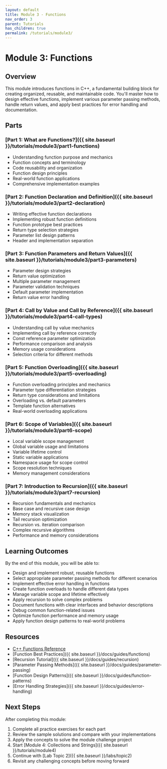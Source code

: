 ```yaml
---
layout: default
title: Module 3 - Functions
nav_order: 3
parent: Tutorials
has_children: true
permalink: /tutorials/module3/
---
```


# Module 3: Functions

## Overview
This module introduces functions in C++, a fundamental building block for creating organized, reusable, and maintainable code. You'll master how to design effective functions, implement various parameter passing methods, handle return values, and apply best practices for error handling and documentation.

## Parts

### [Part 1: What are Functions?]({{ site.baseurl }}/tutorials/module3/part1-functions)
- Understanding function purpose and mechanics
- Function concepts and terminology
- Code reusability and organization
- Function design principles
- Real-world function applications
- Comprehensive implementation examples

### [Part 2: Function Declaration and Definition]({{ site.baseurl }}/tutorials/module3/part2-declaration)
- Writing effective function declarations
- Implementing robust function definitions
- Function prototype best practices
- Return type selection strategies
- Parameter list design patterns
- Header and implementation separation

### [Part 3: Function Parameters and Return Values]({{ site.baseurl }}/tutorials/module3/part3-parameters)
- Parameter design strategies
- Return value optimization
- Multiple parameter management
- Parameter validation techniques
- Default parameter implementation
- Return value error handling

### [Part 4: Call by Value and Call by Reference]({{ site.baseurl }}/tutorials/module3/part4-call-types)
- Understanding call by value mechanics
- Implementing call by reference correctly
- Const reference parameter optimization
- Performance comparison and analysis
- Memory usage considerations
- Selection criteria for different methods

### [Part 5: Function Overloading]({{ site.baseurl }}/tutorials/module3/part5-overloading)
- Function overloading principles and mechanics
- Parameter type differentiation strategies
- Return type considerations and limitations
- Overloading vs. default parameters
- Template function alternatives
- Real-world overloading applications

### [Part 6: Scope of Variables]({{ site.baseurl }}/tutorials/module3/part6-scope)
- Local variable scope management
- Global variable usage and limitations
- Variable lifetime control
- Static variable applications
- Namespace usage for scope control
- Scope resolution techniques
- Memory management considerations

### [Part 7: Introduction to Recursion]({{ site.baseurl }}/tutorials/module3/part7-recursion)
- Recursion fundamentals and mechanics
- Base case and recursive case design
- Memory stack visualization
- Tail recursion optimization
- Recursion vs. iteration comparison
- Complex recursive algorithms
- Performance and memory considerations

## Learning Outcomes
By the end of this module, you will be able to:
- Design and implement robust, reusable functions
- Select appropriate parameter passing methods for different scenarios
- Implement effective error handling in functions
- Create function overloads to handle different data types
- Manage variable scope and lifetime effectively
- Apply recursion to solve complex problems
- Document functions with clear interfaces and behavior descriptions
- Debug common function-related issues
- Optimize function performance and memory usage
- Apply function design patterns to real-world problems

## Resources
- [C++ Functions Reference](https://en.cppreference.com/w/cpp/language/functions)
- [Function Best Practices]({{ site.baseurl }}/docs/guides/functions)
- [Recursion Tutorial]({{ site.baseurl }}/docs/guides/recursion)
- [Parameter Passing Methods]({{ site.baseurl }}/docs/guides/parameter-passing)
- [Function Design Patterns]({{ site.baseurl }}/docs/guides/function-patterns)
- [Error Handling Strategies]({{ site.baseurl }}/docs/guides/error-handling)

## Next Steps
After completing this module:
1. Complete all practice exercises for each part
2. Review the sample solutions and compare with your implementations
3. Apply the concepts to solve the module challenge project
4. Start [Module 4: Collections and Strings]({{ site.baseurl }}/tutorials/module4)
5. Continue with [Lab Topic 2]({{ site.baseurl }}/labs/topic2)
6. Revisit any challenging concepts before moving forward
